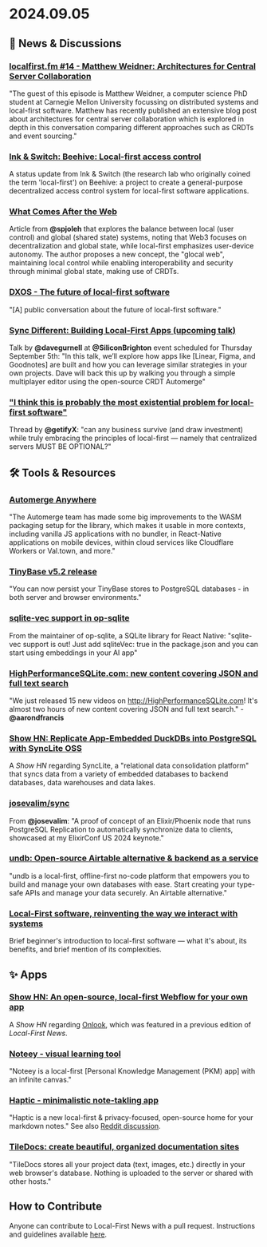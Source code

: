 # 2024.09.05

## 📰 News & Discussions 

### [localfirst.fm #14 - Matthew Weidner: Architectures for Central Server Collaboration](https://www.localfirst.fm/14)
"The guest of this episode is Matthew Weidner, a computer science PhD student at Carnegie Mellon University focussing on distributed systems and local-first software. Matthew has recently published an extensive blog post about architectures for central server collaboration which is explored in depth in this conversation comparing different approaches such as CRDTs and event sourcing."

### [Ink & Switch: Beehive: Local-first access control](https://www.inkandswitch.com/newsletter/dispatch-006/#beehive-local-first-access-control)
A status update from Ink & Switch (the research lab who originally coined the term 'local-first') on Beehive: a project to create a general-purpose decentralized access control system for local-first software applications.

### [What Comes After the Web](https://x.com/spjoleh/status/1829182285704315064)
Article from **@spjoleh** that explores the balance between local (user control) and global (shared state) systems, noting that Web3 focuses on decentralization and global state, while local-first emphasizes user-device autonomy. The author proposes a new concept, the "glocal web", maintaining local control while enabling interoperability and security through minimal global state, making use of CRDTs.

### [DXOS - The future of local-first software](https://x.com/dxos_org/status/1826278005309665669)
"[A] public conversation about the future of local-first software."

### [Sync Different: Building Local-First Apps (upcoming talk)](https://siliconbrighton.com/events/css-variables-and-local-first-apps/)
Talk by **@davegurnell** at **@SiliconBrighton** event scheduled for Thursday September 5th: "In this talk, we’ll explore how apps like [Linear, Figma, and Goodnotes] are built and how you can leverage similar strategies in your own projects. Dave will back this up by walking you through a simple multiplayer editor using the open-source CRDT Automerge"

### ["I think this is probably the most existential problem for local-first software"](https://x.com/getifyX/status/1829917970870780150)
Thread by **@getifyX**: "can any business survive (and draw investment) while truly embracing the principles of local-first — namely that centralized servers MUST BE OPTIONAL?"


## 🛠️ Tools & Resources

### [Automerge Anywhere](https://automerge.org/blog/2024/08/23/wasm-packaging/)
"The Automerge team has made some big improvements to the WASM packaging setup for the library, which makes it usable in more contexts, including vanilla JS applications with no bundler, in React-Native applications on mobile devices, within cloud services like Cloudflare Workers or Val.town, and more."

### [TinyBase v5.2 release](https://github.com/tinyplex/tinybase/releases/tag/v5.2.0)
"You can now persist your TinyBase stores to PostgreSQL databases - in both server and browser environments."

### [sqlite-vec support in op-sqlite](https://x.com/ospfranco/status/1828804869920280732)
From the maintainer of op-sqlite, a SQLite library for React Native: "sqlite-vec support is out! Just add sqliteVec: true in the package.json and you can start using embeddings in your AI app"

### [HighPerformanceSQLite.com: new content covering JSON and full text search](https://x.com/aarondfrancis/status/1830992803372957756)
"We just released 15 new videos on http://HighPerformanceSQLite.com! It's almost two hours of new content covering JSON and full text search." - **@aarondfrancis**

### [Show HN: Replicate App-Embedded DuckDBs into PostgreSQL with SyncLite OSS](https://news.ycombinator.com/item?id=41425646)
A _Show HN_ regarding SyncLite, a "relational data consolidation platform" that syncs data from a variety of embedded databases to backend databases, data warehouses and data lakes.

### [josevalim/sync](https://github.com/josevalim/sync/tree/main)
From **@josevalim**: "A proof of concept of an Elixir/Phoenix node that runs PostgreSQL Replication to automatically synchronize data to clients, showcased at my ElixirConf US 2024 keynote."

### [undb: Open-source Airtable alternative & backend as a service](https://www.producthunt.com/posts/undb-2)
"undb is a local-first, offline-first no-code platform that empowers you to build and manage your own databases with ease. Start creating your type-safe APIs and manage your data securely. An Airtable alternative."

### [Local-First software, reinventing the way we interact with systems](https://www.iambreno.com.br/posts/local-first-reiventing-the-way-we-interact-with-systems)
Brief beginner's introduction to local-first software — what it's about, its benefits, and brief mention of its complexities. 


## ✨ Apps

### [Show HN: An open-source, local-first Webflow for your own app](https://news.ycombinator.com/item?id=41390449)
A _Show HN_ regarding [Onlook](https://onlook.dev/), which was featured in a previous edition of _Local-First News_.

### [Noteey - visual learning tool](https://www.noteey.com/)
"Noteey is a local-first [Personal Knowledge Management (PKM) app] with an infinite canvas."

### [Haptic - minimalistic note-takling app](https://www.haptic.md/)
"Haptic is a new local-first & privacy-focused, open-source home for your markdown notes." See also [Reddit discussion](https://www.reddit.com/r/selfhosted/comments/1f8awmz/haptic_opensource_localfirst_markdown_editor/).

### [TileDocs: create beautiful, organized documentation sites](https://tiledocs.com/)
"TileDocs stores all your project data (text, images, etc.) directly in your web browser's database. Nothing is uploaded to the server or shared with other hosts."


## How to Contribute
Anyone can contribute to Local-First News with a pull request. Instructions and guidelines available [here](https://github.com/localfirstnews/localfirstnews).

